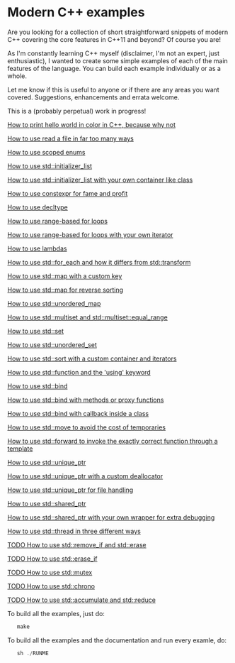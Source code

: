 Modern C++ examples
===================

Are you looking for a collection of short straightforward snippets of
modern C++ covering the core features in C++11 and beyond? Of course 
you are!

As I'm constantly learning C++ myself (disclaimer, I'm not an expert,
just enthusiastic), I wanted to create some simple examples of each
of the main features of the language. You can build each example
individually or as a whole.

Let me know if this is useful to anyone or if there are any areas you want
covered. Suggestions, enhancements and errata welcome.

This is a (probably perpetual) work in progress!

[How to print hello world in color in C++, because why not](hello_world_color/README.md)

[How to use read a file in far too many ways](std_file_read/README.md)

[How to use scoped enums](scoped_enums/README.md)

[How to use std::initializer_list](initializer_lists/README.md)

[How to use std::initializer_list with your own container like class](initializer_lists_with_custom_vector/README.md)

[How to use constexpr for fame and profit](constexpr/README.md)

[How to use decltype](decltype/README.md)

[How to use range-based for loops](range_based_for_loop/README.md)

[How to use range-based for loops with your own iterator](range_based_for_loop_custom_begin_end/README.md)

[How to use lambdas](lambda/README.md)

[How to use std::for_each and how it differs from std::transform](std_for_each_and_transform/README.md)

[How to use std::map with a custom key](std_map_with_custom_key/README.md)

[How to use std::map for reverse sorting](std_map_reverse_sort/README.md)

[How to use std::unordered_map](std_unordered_map/README.md)

[How to use std::multiset and std::multiset::equal_range](std_multiset/README.md)

[How to use std::set](std_set/README.md)

[How to use std::unordered_set](std_unordered_set/README.md)

[How to use std::sort with a custom container and iterators](std_sort_with_custom_iterators/README.md)

[How to use std::function and the 'using' keyword](std_function_and_using/README.md)

[How to use std::bind](std_bind/README.md)

[How to use std::bind with methods or proxy functions](std_bind_with_a_method/README.md)

[How to use std::bind with callback inside a class](std_bind_with_a_class_callback/README.md)

[How to use std::move to avoid the cost of temporaries](std_move/README.md)

[How to use std::forward to invoke the exactly correct function through a template](std_forward/README.md)

[How to use std::unique_ptr](std_unique_ptr/README.md)

[How to use std::unique_ptr with a custom deallocator](std_unique_ptr_with_custom_deallocator/README.md)

[How to use std::unique_ptr for file handling](std_unique_ptr_for_file_handling/README.md)

[How to use std::shared_ptr](std_shared_ptr/README.md)

[How to use std::shared_ptr with your own wrapper for extra debugging](std_shared_ptr_wrapper/README.md)

[How to use std::thread in three different ways](std_thread/README.md)

[TODO How to use std::remove_if and std::erase](TODO/README.md)

[TODO How to use std::erase_if](TODO/README.md)

[TODO How to use std::mutex](TODO/README.md)

[TODO How to use std::chrono](TODO/README.md)

[TODO How to use std::accumulate and std::reduce](TODO/README.md)

To build all the examples, just do:
```C++
   make 
```
To build all the examples and the documentation and run every examle, do:
```C++
   sh ./RUNME
```
